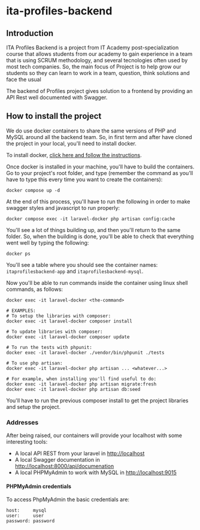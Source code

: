 # ita-profiles-backend

## Introduction

ITA Profiles Backend is a project from IT Academy post-specialization course that allows students from our academy to
gain experience in a team that is using SCRUM methodology, and several tecnologies often used by most tech companies.
So, the main focus of Project is to help grow our students so they can learn to work in a team, question, think
solutions and face the usual

The backend of Profiles project gives solution to a frontend by providing an API Rest well documented with Swagger.

## How to install the project

We do use docker containers to share the same versions of PHP and MySQL around all the backend team. So, in first term
and after have cloned the project in your local, you'll need to install docker.

To install docker, [click here and follow the instructions](https://docs.docker.com/engine/install/).

Once docker is installed in your machine, you'll have to build the containers. Go to your project's root folder, and
type (remember the command as you'll have to type this every time you want to create the containers):

```shell
docker compose up -d
```

At the end of this process, you'll have to run the following in order to make swagger styles and javascript to run properly:

```shell
docker compose exec -it laravel-docker php artisan config:cache
```

You'll see a lot of things building up, and then you'll return to the same folder. So, when the building is done, you'll
be able to check that everything went well by typing the following:

```shell
docker ps
```

You'll see a table where you should see the container names: `itaprofilesbackend-app` and `itaprofilesbackend-mysql`.

Now you'll be able to run commands inside the container using linux shell commands, as follows:

```shell
docker exec -it laravel-docker <the-command>

# EXAMPLES:
# To setup the libraries with composer:
docker exec -it laravel-docker composer install

# To update libraries with composer: 
docker exec -it laravel-docker composer update

# To run the tests with phpunit:
docker exec -it laravel-docker ./vendor/bin/phpunit ./tests

# To use php artisan:
docker exec -it laravel-docker php artisan ... <whatever...>

# For example, when installing you'll find useful to do:
docker exec -it laravel-docker php artisan migrate:fresh
docker exec -it laravel-docker php artisan db:seed
```

You'll have to run the previous composer install to get the project libraries and setup the project.

### Addresses
After being raised, our containers will provide your localhost with some interesting tools:

- A local API REST from your laravel in [http://localhost](http://localhost)
- A local Swagger documentation in [http://localhost:8000/api/documenation](http://localhost:8000/api/documentation)
- A local PHPMyAdmin to work with MySQL in [http://localhost:9015](http://localhost:9015)

#### PHPMyAdmin credentials
To access PhpMyAdmin the basic credentials are:

```
host:     mysql
user:     user
password: password
```
